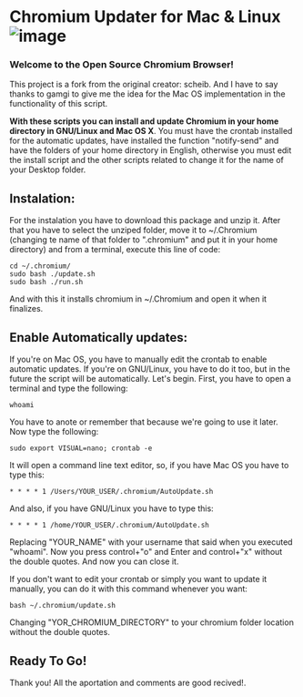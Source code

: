 # Chromium Updater for Mac & Linux            ![image](https://user-images.githubusercontent.com/84420737/118993821-360ec700-b95c-11eb-8d6d-b07f7d79ff53.png)
### Welcome to the Open Source Chromium Browser!
This project is a fork from the original creator: scheib. And I have to say thanks to gamgi to give me the idea for the Mac OS implementation in the functionality of this script.

**With these scripts you can install and update Chromium in your home directory in GNU/Linux and Mac OS X**. You must have the crontab installed for the automatic updates, have installed the function "notify-send" and have the folders of your home directory in English, otherwise you must edit the install script and the other scripts related to change it for the name of your Desktop folder.

## Instalation:
  For the instalation you have to download this package and unzip it. After that you have to select the unziped folder, move it to ~/.Chromium (changing te name of that folder to ".chromium" and put it in your home directory) and from a terminal, execute this line of code:
```
cd ~/.chromium/
sudo bash ./update.sh
sudo bash ./run.sh
```
  And with this it installs chromium in ~/.Chromium and open it when it finalizes.

## Enable Automatically updates:
  If you're on Mac OS, you have to manually edit the crontab to enable automatic updates. If you're on GNU/Linux, you have to do it too, but in the future the script will be automatically. Let's begin. First, you have to open a terminal and type the following:
  ```
  whoami
  ```
  You have to anote or remember that because we're going to use it later. Now type the following:
  ```
  sudo export VISUAL=nano; crontab -e
 ```
 It will open a command line text editor, so, if you have Mac OS you have to type this:
 ```
 * * * * 1 /Users/YOUR_USER/.chromium/AutoUpdate.sh
 ```
 And also, if you have GNU/Linux you have to type this:
 ```
 * * * * 1 /home/YOUR_USER/.chromium/AutoUpdate.sh
 ```
  Replacing "YOUR_NAME" with your username that said when you executed "whoami". Now you press control+"o" and Enter and control+"x" without the double quotes. And now you can close it.

  If you don't want to edit your crontab or simply you want to update it manually, you can do it with this command whenever you want:
  ```
  bash ~/.chromium/update.sh
  ```
  Changing "YOR_CHROMIUM_DIRECTORY" to your chromium folder location without the double quotes. 

## Ready To Go!
  Thank you! All the aportation and comments are good recived!.
